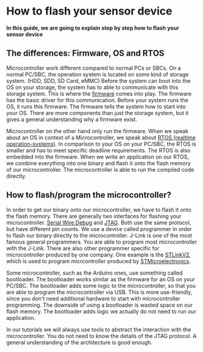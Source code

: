 # How to flash your sensor device
**In this guide, we are going to explain step by step how to flash your sensor device**

## The differences: Firmware, OS and RTOS

Microcontroller work different compared to normal PCs or SBCs. 
On a normal PC/SBC, the operation system is located on some kind of storage system. (HDD, SDD, SD Card, eMMC)
Before the system can boot into the OS on your storage, the system has to able to communicate with this storage system.
This is where the [firmware](https://en.wikipedia.org/wiki/Firmware#Personal_computers) comes into play.
The firmware has the basic driver for this communication.
Before your system runs the OS, it runs this firmware. The firmware tells the system how to start into your OS. 
There are more components than just the storage system, but it gives a general understanding why a firmware exist.

Microcontroller on the other hand only run the firmware. 
When we speak about an OS in context of a Microcontroller, 
we speak about [RTOS (realtime operation-systems)](https://en.wikipedia.org/wiki/Real-time_operating_system).
In comparison to your OS on your PC/SBC, the RTOS is smaller and has to meet specific deadline requirements.
The RTOS is also embedded into the firmware. 
When we write an application on our RTOS, we combine everything into one binary and flash it onto the flash memory of
our microcontroller. The microcontroller is able to run the compiled code directly.

## How to flash/program the microcontroller?

In order to get our binary onto our microcontroller, we have to flash it onto the flash memory. 
There are generally two interfaces for flashing your microcontroller. 
[Serial Wire Debug](http://www.ti.com/lit/wp/spmy004/spmy004.pdf) and [JTAG](https://en.wikipedia.org/wiki/JTAG).
Both use the same protocol, but have different pin counts. 
We use a device called programmer in order to flash our binary directly to the microcontroller.
J-Link is one of the most famous general programmers. You are able to program most microcontroller with the J-Link.
There are also other programmer specific for microcontroller produced by one company. 
One example is the [STLinkV2](https://www.st.com/en/development-tools/st-link-v2.html), 
which is used to program micrcontroller produced by [STMicroelectronics](https://de.wikipedia.org/wiki/STMicroelectronics).

Some microcontroller, such as the Arduino ones, use something called bootloader. 
The bootloader works similar as the firmware for an OS on your PC/SBC. 
The bootloader adds some logic to the microcontroller, so that you are able to program the microcontroller via USB.
This is more use-friendly, since you don't need additional hardware to start with microcontroller programming.
The downside of using a bootloader is wasted space on our flash memory. 
The bootloader adds logic we actually do not need to run our application. 

In our tutorials we will always use tools to abstract the interaction with the microcontroller. 
You do not need to know the details of the JTAG protocol.
A general understanding of the architecture is good enough. 
 
